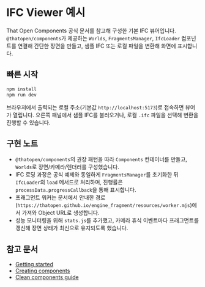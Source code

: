 # IFC Viewer 예시

That Open Components 공식 문서를 참고해 구성한 기본 IFC 뷰어입니다. `@thatopen/components`가 제공하는 `Worlds`, `FragmentsManager`, `IfcLoader` 컴포넌트를 연결해 간단한 장면을 만들고, 샘플 IFC 또는 로컬 파일을 변환해 화면에 표시합니다.

## 빠른 시작

```bash
npm install
npm run dev
```

브라우저에서 출력되는 로컬 주소(기본값 `http://localhost:5173`)로 접속하면 뷰어가 열립니다. 오른쪽 패널에서 샘플 IFC를 불러오거나, 로컬 `.ifc` 파일을 선택해 변환을 진행할 수 있습니다.

## 구현 노트

- `@thatopen/components`의 권장 패턴을 따라 `Components` 컨테이너를 만들고, `Worlds`로 장면/카메라/렌더러를 구성했습니다.
- IFC 로딩 과정은 공식 예제와 동일하게 `FragmentsManager`를 초기화한 뒤 `IfcLoader`의 `load` 메서드로 처리하며, 진행률은 `processData.progressCallback`을 통해 표시합니다.
- 프래그먼트 워커는 문서에서 안내한 경로(`https://thatopen.github.io/engine_fragment/resources/worker.mjs`)에서 가져와 Object URL로 생성합니다.
- 성능 모니터링을 위해 `stats.js`를 추가했고, 카메라 휴식 이벤트마다 프래그먼트를 갱신해 장면 상태가 최신으로 유지되도록 했습니다.

## 참고 문서

- [Getting started](https://docs.thatopen.com/components/getting-started)
- [Creating components](https://docs.thatopen.com/components/creating-components)
- [Clean components guide](https://docs.thatopen.com/components/clean-components-guide)
